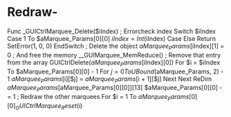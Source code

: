 # Redraw-
Func _GUICtrlMarquee_Delete($iIndex)      ; Errorcheck index     Switch $iIndex         Case 1 To $aMarquee_Params[0][0]             $iIndex = Int($iIndex)         Case Else             Return SetError(1, 0, 0)     EndSwitch      ; Delete the object     $aMarquee_Params[$iIndex][1] = 0     ; And free the memory     __GUIMarquee_MemReduce()      ; Remove that entry from the array     GUICtrlDelete($aMarquee_Params[$iIndex][0])     For $i = $iIndex To $aMarquee_Params[0][0] - 1         For $j = 0 To UBound($aMarquee_Params, 2) - 1             $aMarquee_Params[$i][$j] = $aMarquee_Params[$i + 1][$j]         Next     Next     ReDim $aMarquee_Params[$aMarquee_Params[0][0]][13]     $aMarquee_Params[0][0] -= 1      ; Redraw the other marquees     For $i = 1 To $aMarquee_Params[0][0]         _GUICtrlMarquee_Reset($i)
